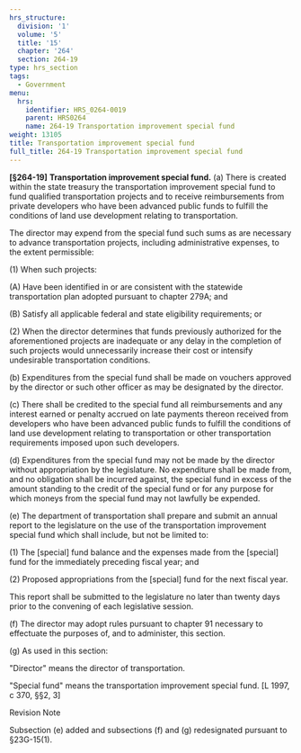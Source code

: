 ```yaml
---
hrs_structure:
  division: '1'
  volume: '5'
  title: '15'
  chapter: '264'
  section: 264-19
type: hrs_section
tags:
  - Government
menu:
  hrs:
    identifier: HRS_0264-0019
    parent: HRS0264
    name: 264-19 Transportation improvement special fund
weight: 13105
title: Transportation improvement special fund
full_title: 264-19 Transportation improvement special fund
---
```

**[§264-19]** **Transportation improvement special fund.** (a) There is created within the state treasury the transportation improvement special fund to fund qualified transportation projects and to receive reimbursements from private developers who have been advanced public funds to fulfill the conditions of land use development relating to transportation.

The director may expend from the special fund such sums as are necessary to advance transportation projects, including administrative expenses, to the extent permissible:

(1) When such projects:

(A) Have been identified in or are consistent with the statewide transportation plan adopted pursuant to chapter 279A; and

(B) Satisfy all applicable federal and state eligibility requirements; or

(2) When the director determines that funds previously authorized for the aforementioned projects are inadequate or any delay in the completion of such projects would unnecessarily increase their cost or intensify undesirable transportation conditions.

(b) Expenditures from the special fund shall be made on vouchers approved by the director or such other officer as may be designated by the director.

(c) There shall be credited to the special fund all reimbursements and any interest earned or penalty accrued on late payments thereon received from developers who have been advanced public funds to fulfill the conditions of land use development relating to transportation or other transportation requirements imposed upon such developers.

(d) Expenditures from the special fund may not be made by the director without appropriation by the legislature. No expenditure shall be made from, and no obligation shall be incurred against, the special fund in excess of the amount standing to the credit of the special fund or for any purpose for which moneys from the special fund may not lawfully be expended.

(e) The department of transportation shall prepare and submit an annual report to the legislature on the use of the transportation improvement special fund which shall include, but not be limited to:

(1) The [special] fund balance and the expenses made from the [special] fund for the immediately preceding fiscal year; and

(2) Proposed appropriations from the [special] fund for the next fiscal year.

This report shall be submitted to the legislature no later than twenty days prior to the convening of each legislative session.

(f) The director may adopt rules pursuant to chapter 91 necessary to effectuate the purposes of, and to administer, this section.

(g) As used in this section:

"Director" means the director of transportation.

"Special fund" means the transportation improvement special fund. [L 1997, c 370, §§2, 3]

Revision Note

Subsection (e) added and subsections (f) and (g) redesignated pursuant to §23G-15(1).